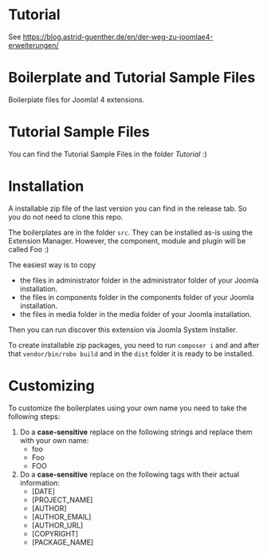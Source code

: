 # Tutorial 
See https://blog.astrid-guenther.de/en/der-weg-zu-joomlae4-erweiterungen/

# Boilerplate and Tutorial Sample Files
Boilerplate files for Joomla! 4 extensions.

# Tutorial Sample Files
You can find the Tutorial Sample Files in the folder *Tutorial* :)

# Installation

A installable zip file of the last version you can find in the release tab. 
So you do not need to clone this repo.

The boilerplates are in the folder `src`. They can be installed 
as-is using the Extension Manager. 
However, the component, module and plugin will be called Foo :)

The easiest way is to copy 

- the files in administrator folder in the administrator folder of your Joomla installation.
- the files in components folder in the components folder of your Joomla installation.
- the files in media folder in the media folder of your Joomla installation.

Then you can run discover this extension via Joomla System Installer.

To create installable zip packages, you need to run
`composer i` and and after that `vendor/bin/robo build` and in the `dist` 
folder it is ready to be installed.

# Customizing
To customize the boilerplates using your own name you need to take the following steps:

1. Do a **case-sensitive** replace on the following strings and replace them with your own name:
   * foo
   * Foo
   * FOO
2. Do a **case-sensitive** replace on the following tags with their actual information:
   * [DATE]
   * [PROJECT_NAME]
   * [AUTHOR]
   * [AUTHOR_EMAIL]
   * [AUTHOR_URL]
   * [COPYRIGHT]
   * [PACKAGE_NAME]
